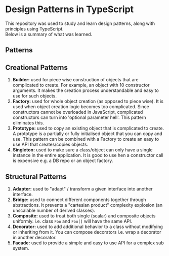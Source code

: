 # Design Patterns in TypeScript
This repository was used to study and learn design patterns, along with principles using TypeScript.  
Below is a summary of what was learned.

## Patterns
## Creational Patterns
1. **Builder:** used for piece wise construction of objects that are complicated to create. For example, an object with 10 constructor arguments. It makes the creation process understandable and easy to use for such objects.
2. **Factory:** used for whole object creation (as opposed to piece wise). It is used when object creation logic becomes too complicated. Since constructors cannot be overloaded in JavaScript, complicated constructors can turn into 'optional parameter hell'. This pattern eliminates this.
3. **Prototype:** used to copy an existing object that is complicated to create. A prototype is a partially or fully initialised object that you can copy and use. This pattern can be combined with a Factory to create an easy to use API that creates/copies objects.
4. **Singleton:** used to make sure a class/object can only have a single instance in the entire application. It is good to use hen a constructor call is expensive e.g. a DB repo or an object factory.

## Structural Patterns
1. **Adapter:** used to "adapt" / transform a given interface into another interface.
2. **Bridge:** used to connect different components together through abstractions. It prevents a "cartesian product" complexity explosion (an unscalable number of derived classes).
3. **Composite:** used to treat both single (scalar) and composite objects uniformly. i.e. class `Foo` and `Foo[]` will have the same API.
4. **Decorator:** used to add additional behavior to a class without modifying or inheriting from it. You can compose decorators i.e. wrap a decorator in another decorator.
5. **Facade:** used to provide a simple and easy to use API for a complex sub system.



